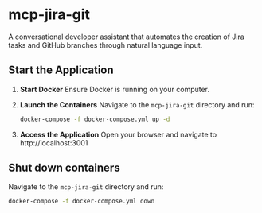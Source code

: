 # mcp-jira-git
A conversational developer assistant that automates the creation of Jira tasks and GitHub branches through natural language input.  

## Start the Application

1. **Start Docker**
   Ensure Docker is running on your computer.

2. **Launch the Containers**
   Navigate to the `mcp-jira-git` directory and run:
   ```bash
   docker-compose -f docker-compose.yml up -d
   ```
3. **Access the Application**
   Open your browser and navigate to http://localhost:3001

## Shut down containers

Navigate to the `mcp-jira-git` directory and run:
   ```bash
   docker-compose -f docker-compose.yml down
   ```

